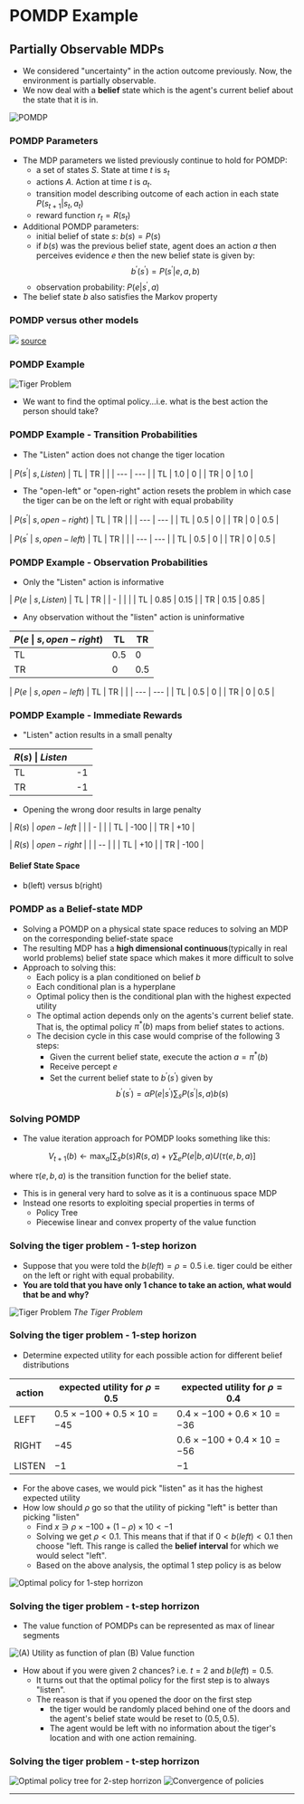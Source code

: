 
# POMDP Example

## Partially Observable MDPs

* We considered "uncertainty" in the action outcome previously. Now, the environment is partially observable. 
* We now deal with a **belief** state which is the agent's current belief about the state that it is in. 

![POMDP](images/pomdp.png)



### POMDP Parameters

* The MDP parameters we listed previously continue to hold for POMDP:
    * a set of states $S$. State at time $t$ is $s_t$
    * actions  $A$. Action at time $t$ is $a_t$.
    * transition model describing outcome of each action in each state $P( s_{t+1} | s_t, a_t)$ 
    * reward function $r_t=R(s_t)$ 
* Additional POMDP parameters:
	* initial belief of state $s$: $b(s)=P(s)$
	* if $b(s)$ was the previous belief state, agent does an action $a$ then perceives evidence $e$ then the new belief state is given by: 
  	$$b^\prime(s^\prime) = P(s^\prime | e,a,b)$$
	* observation probability: $P(e|s^{'},a)$
* The belief state $b$ also satisfies the Markov property




### POMDP versus other models
 

![](images/pomdp-versus-others.PNG)
[source](https://www.cs.cmu.edu/~ggordon/780-fall07/lectures/POMDP_lecture.pdf)




### POMDP Example

![Tiger Problem](./images/tiger-1.png)

* We want to find the optimal policy...i.e. what is the best action the person should take?




### POMDP Example - Transition Probabilities

* The "Listen" action does not change the tiger location

| $P(s^{'}$\| $s, Listen)$ | TL  | TR  |
|  | --- | --- |
| TL                       | 1.0 | 0   |
| TR                       | 0   | 1.0 |

* The "open-left" or "open-right" action resets the problem in which case the tiger can be on the left or right with equal probability

| $P(s^{'}$\| $s, open-right)$ | TL  | TR  |
|  | --- | --- |
| TL                           | 0.5 | 0   |
| TR                           | 0   | 0.5 |

| $P(s^{'}$ \| $s, open-left)$ | TL  | TR  |
|  | --- | --- |
| TL                           | 0.5 | 0   |
| TR                           | 0   | 0.5 |




### POMDP Example - Observation Probabilities

* Only the "Listen" action is informative 

| $P(e$ \| $s, Listen)$ | TL   | TR   |
| - |  |  |
| TL                    | 0.85 | 0.15 |
| TR                    | 0.15 | 0.85 |

* Any observation without the "listen" action is uninformative

| $P(e$ \| $s, open-right)$ | TL  | TR  |
| - | --- | --- |
| TL                        | 0.5 | 0   |
| TR                        | 0   | 0.5 |

| $P(e$ \| $s, open-left)$ | TL  | TR  |
|  | --- | --- |
| TL                       | 0.5 | 0   |
| TR                       | 0   | 0.5 |



### POMDP Example - Immediate Rewards 

* "Listen" action results in a small penalty 

| $R(s)$ \| $Listen$ |     |
| -- | --- |
| TL                 | -1  |
| TR                 | -1  |

* Opening the wrong door results in large penalty 

| $R(s)$ \| $open-left$ |      |
| - |  |
| TL                    | -100 |
| TR                    | +10  |

| $R(s)$ \| $open-right$ |      |
| -- |  |
| TL                     | +10  |
| TR                     | -100 |

#### Belief State Space

* b(left) versus b(right)



### POMDP as a Belief-state MDP

* Solving a POMDP on a physical state space reduces to solving an MDP on the corresponding belief-state space
* The resulting MDP has a **high dimensional continuous**(typically in real world problems) belief state space  which makes it more difficult to solve
* Approach to solving this:
	* Each policy is a plan conditioned on belief $b$ 
	* Each conditional plan is a hyperplane
	* Optimal policy then is the conditional plan with the highest expected utility
	* The optimal action depends only on the agents's current belief state. That is, the optimal policy $\pi^{*}(b)$ maps from belief states to actions.
	* The decision cycle in this case would comprise of the following $3$ steps:
		* Given the current belief state, execute the action $a=\pi^{*}(b)$
		* Receive percept $e$
		* Set the current belief state to $b^{'}(s^{'})$ given by 
  $$b^{'}(s^{'}) = \alpha P(e|s^{'}) \sum_{s} P(s^{'}|s,a)b(s)$$



### Solving POMDP

* The value iteration approach for POMDP looks something like this:
  
$$V_{t+1}(b) \leftarrow \max_{a}[ \sum_s b(s)R(s,a) +\gamma \sum_eP(e|b,a)U(\tau(e,b,a)]$$ 

where $\tau(e,b,a)$ is the transition function for the belief state.

* This is in general very hard to solve as it is a continuous space MDP
* Instead one resorts to exploiting special properties in terms of 
	* Policy Tree
	* Piecewise linear and convex property of the value function



### Solving the tiger problem - 1-step horizon

* Suppose that you were told the $b(left) = \rho = 0.5$ i.e. tiger could be either on the left or right with equal probability.
* **You are told that you have only 1 chance to take an action, what would that be and why?**

![Tiger Problem](images/tiger-1.png)
*The Tiger Problem*



### Solving the tiger problem - 1-step horizon

* Determine expected utility for each possible action for different belief distributions

| action | expected utility for  $\rho=0.5$        | expected utility for $\rho=0.4$         |
| -- | --- | --- |
| LEFT   | $0.5 \times -100 + 0.5 \times 10 = -45$ | $0.4 \times -100 + 0.6 \times 10 = -36$ |
| RIGHT  | $-45$                                   | $0.6 \times -100 + 0.4 \times 10 = -56$ |
| LISTEN | $-1$                                    | $-1$                                    |

* For the above cases, we would pick "listen" as it has the highest expected utility 
* How low should $\rho$ go so that the utility of picking "left" is better than picking "listen"
	* Find $x \ni \rho \times -100 + (1-\rho) \times 10 \lt -1$
	* Solving we get $\rho \lt 0.1$. This means that if that if $0 \lt b(left) \lt 0.1$ then choose "left. This range is called the **belief interval** for which we would select "left".
	* Based on the above analysis, the optimal 1 step policy is as below 

![Optimal policy for 1-step horrizon](./images/tiger-1step.png)



### Solving the tiger problem - t-step horrizon

* The value function of POMDPs can be represented as max of linear segments

![(A) Utility as function of plan (B) Value function](./images/tiger-1step-value.png)

* How about if you were given $2$ chances? i.e. $t=2$ and $b(left)=0.5$.
	* It turns out that the optimal policy for the first step is to always "listen". 
	* The reason is that if you opened the door on the first step
		* the tiger would be randomly placed behind one of the doors and the agent's belief state would be reset to $(0.5, 0.5)$. 
		* The agent would be left with no information about the tiger's location and with one action remaining.



### Solving the tiger problem - t-step horrizon

![Optimal policy tree for $2$-step horrizon](./images/tiger-2step.png)
![Convergence of policies](./images/tiger-t-step.PNG)

---